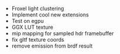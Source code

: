 - Froxel light clustering
- Implement cool new extensions
- Test on egpu
- GGX LUT texture
- mip mapping for sampled hdr framebuffer
- fix gltf texture coords
- remove emission from brdf result
